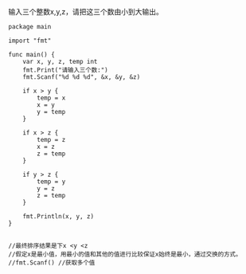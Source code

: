 输入三个整数x,y,z，请把这三个数由小到大输出。


    package main

    import "fmt"

    func main() {
        var x, y, z, temp int
        fmt.Print("请输入三个数:")
        fmt.Scanf("%d %d %d", &x, &y, &z)

        if x > y {
            temp = x
            x = y
            y = temp
        }

        if x > z {
            temp = z
            x = z
            z = temp
        }

        if y > z {
            temp = y
            y = z
            z = temp
        }

        fmt.Println(x, y, z)
    }


    //最终排序结果是下x <y <z
    //假定x是最小值，用最小的值和其他的值进行比较保证x始终是最小，通过交换的方式。
    //fmt.Scanf() //获取多个值

